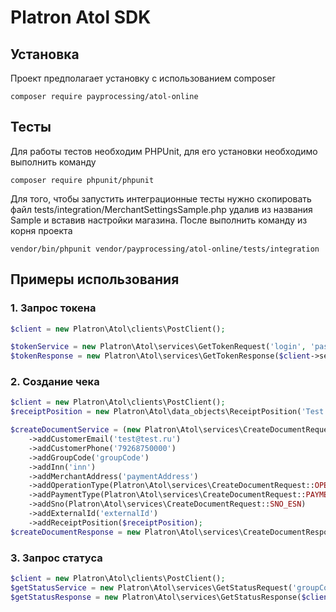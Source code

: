 Platron Atol SDK
===============
## Установка

Проект предполагает установку с использованием composer
<pre><code>composer require payprocessing/atol-online</pre></code>

## Тесты
Для работы тестов необходим PHPUnit, для его установки необходимо выполнить команду
```
composer require phpunit/phpunit
```
Для того, чтобы запустить интеграционные тесты нужно скопировать файл tests/integration/MerchantSettingsSample.php удалив 
из названия Sample и вставив настройки магазина. После выполнить команду из корня проекта
```
vendor/bin/phpunit vendor/payprocessing/atol-online/tests/integration
```

## Примеры использования

### 1. Запрос токена

```php
$client = new Platron\Atol\clients\PostClient();

$tokenService = new Platron\Atol\services\GetTokenRequest('login', 'password');
$tokenResponse = new Platron\Atol\services\GetTokenResponse($client->sendRequest($tokenService));
```

### 2. Создание чека

```php
$client = new Platron\Atol\clients\PostClient();
$receiptPosition = new Platron\Atol\data_objects\ReceiptPosition('Test product', 10.00, 2, Platron\Atol\data_objects\ReceiptPosition::TAX_VAT10);

$createDocumentService = (new Platron\Atol\services\CreateDocumentRequest('token'))
    ->addCustomerEmail('test@test.ru')
    ->addCustomerPhone('79268750000')
    ->addGroupCode('groupCode')
    ->addInn('inn')
    ->addMerchantAddress('paymentAddress')
    ->addOperationType(Platron\Atol\services\CreateDocumentRequest::OPERATION_TYPE_BUY)
    ->addPaymentType(Platron\Atol\services\CreateDocumentRequest::PAYMENT_TYPE_ELECTRON)
    ->addSno(Platron\Atol\services\CreateDocumentRequest::SNO_ESN)
    ->addExternalId('externalId')
    ->addReceiptPosition($receiptPosition);
$createDocumentResponse = new Platron\Atol\services\CreateDocumentResponse($client->sendRequest($createDocumentService));
```

### 3. Запрос статуса 

```php
$client = new Platron\Atol\clients\PostClient();
$getStatusService = new Platron\Atol\services\GetStatusRequest('groupCode', 'uuid', 'token');
$getStatusResponse = new Platron\Atol\services\GetStatusResponse($client->sendRequest($getStatusService));
```
